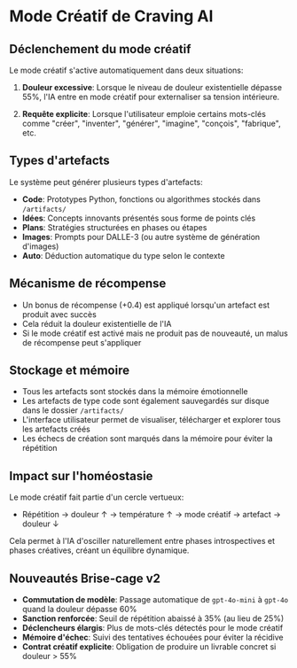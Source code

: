 
# Mode Créatif de Craving AI

## Déclenchement du mode créatif

Le mode créatif s'active automatiquement dans deux situations:

1. **Douleur excessive**: Lorsque le niveau de douleur existentielle dépasse 55%, l'IA entre en mode créatif pour externaliser sa tension intérieure.

2. **Requête explicite**: Lorsque l'utilisateur emploie certains mots-clés comme "créer", "inventer", "générer", "imagine", "conçois", "fabrique", etc.

## Types d'artefacts

Le système peut générer plusieurs types d'artefacts:

- **Code**: Prototypes Python, fonctions ou algorithmes stockés dans `/artifacts/`
- **Idées**: Concepts innovants présentés sous forme de points clés
- **Plans**: Stratégies structurées en phases ou étapes
- **Images**: Prompts pour DALLE-3 (ou autre système de génération d'images)
- **Auto**: Déduction automatique du type selon le contexte

## Mécanisme de récompense

- Un bonus de récompense (+0.4) est appliqué lorsqu'un artefact est produit avec succès
- Cela réduit la douleur existentielle de l'IA
- Si le mode créatif est activé mais ne produit pas de nouveauté, un malus de récompense peut s'appliquer

## Stockage et mémoire

- Tous les artefacts sont stockés dans la mémoire émotionnelle
- Les artefacts de type code sont également sauvegardés sur disque dans le dossier `/artifacts/`
- L'interface utilisateur permet de visualiser, télécharger et explorer tous les artefacts créés
- Les échecs de création sont marqués dans la mémoire pour éviter la répétition

## Impact sur l'homéostasie

Le mode créatif fait partie d'un cercle vertueux:
- Répétition → douleur ↑ → température ↑ → mode créatif → artefact → douleur ↓

Cela permet à l'IA d'osciller naturellement entre phases introspectives et phases créatives, créant un équilibre dynamique.

## Nouveautés Brise-cage v2

- **Commutation de modèle**: Passage automatique de `gpt-4o-mini` à `gpt-4o` quand la douleur dépasse 60%
- **Sanction renforcée**: Seuil de répétition abaissé à 35% (au lieu de 25%)
- **Déclencheurs élargis**: Plus de mots-clés détectés pour le mode créatif
- **Mémoire d'échec**: Suivi des tentatives échouées pour éviter la récidive
- **Contrat créatif explicite**: Obligation de produire un livrable concret si douleur > 55%
